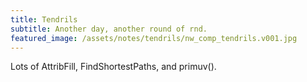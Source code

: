 ```yaml
---
title: Tendrils
subtitle: Another day, another round of rnd.
featured_image: /assets/notes/tendrils/nw_comp_tendrils.v001.jpg
---
```


<div style="padding:0 0 0 0;position:relative;"><iframe src="https://player.vimeo.com/video/1069775357?badge=0&amp;autopause=0&amp;player_id=0&amp;app_id=58479" frameborder="0" allow="autoplay; fullscreen; picture-in-picture; clipboard-write; encrypted-media" style="position:absolute;top:0;left:0;width:100%;height:100%;" title="bits"></iframe></div><script src="https://player.vimeo.com/api/player.js"></script>

 Lots of AttribFill, FindShortestPaths, and primuv().